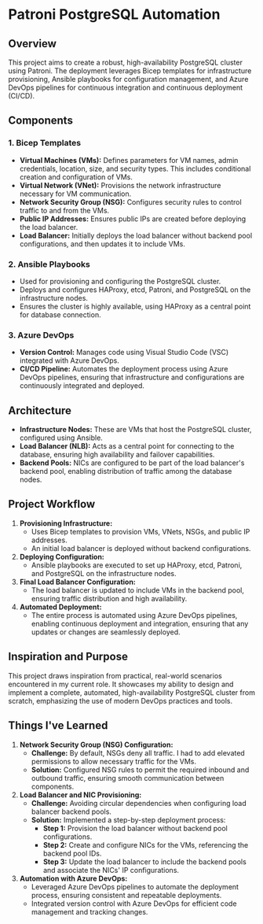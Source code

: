 # Patroni PostgreSQL Automation

## Overview
This project aims to create a robust, high-availability PostgreSQL cluster using Patroni. The deployment leverages Bicep templates for infrastructure provisioning, Ansible playbooks for configuration management, and Azure DevOps pipelines for continuous integration and continuous deployment (CI/CD).

## Components

### 1. Bicep Templates
- **Virtual Machines (VMs):** Defines parameters for VM names, admin credentials, location, size, and security types. This includes conditional creation and configuration of VMs.
- **Virtual Network (VNet):** Provisions the network infrastructure necessary for VM communication.
- **Network Security Group (NSG):** Configures security rules to control traffic to and from the VMs.
- **Public IP Addresses:** Ensures public IPs are created before deploying the load balancer.
- **Load Balancer:** Initially deploys the load balancer without backend pool configurations, and then updates it to include VMs.

### 2. Ansible Playbooks
- Used for provisioning and configuring the PostgreSQL cluster.
- Deploys and configures HAProxy, etcd, Patroni, and PostgreSQL on the infrastructure nodes.
- Ensures the cluster is highly available, using HAProxy as a central point for database connection.

### 3. Azure DevOps
- **Version Control:** Manages code using Visual Studio Code (VSC) integrated with Azure DevOps.
- **CI/CD Pipeline:** Automates the deployment process using Azure DevOps pipelines, ensuring that infrastructure and configurations are continuously integrated and deployed.

## Architecture
- **Infrastructure Nodes:** These are VMs that host the PostgreSQL cluster, configured using Ansible.
- **Load Balancer (NLB):** Acts as a central point for connecting to the database, ensuring high availability and failover capabilities.
- **Backend Pools:** NICs are configured to be part of the load balancer's backend pool, enabling distribution of traffic among the database nodes.

## Project Workflow
1. **Provisioning Infrastructure:**
   - Uses Bicep templates to provision VMs, VNets, NSGs, and public IP addresses.
   - An initial load balancer is deployed without backend configurations.
2. **Deploying Configuration:**
   - Ansible playbooks are executed to set up HAProxy, etcd, Patroni, and PostgreSQL on the infrastructure nodes.
3. **Final Load Balancer Configuration:**
   - The load balancer is updated to include VMs in the backend pool, ensuring traffic distribution and high availability.
4. **Automated Deployment:**
   - The entire process is automated using Azure DevOps pipelines, enabling continuous deployment and integration, ensuring that any updates or changes are seamlessly deployed.

## Inspiration and Purpose
This project draws inspiration from practical, real-world scenarios encountered in my current role. It showcases my ability to design and implement a complete, automated, high-availability PostgreSQL cluster from scratch, emphasizing the use of modern DevOps practices and tools.

## Things I've Learned
1. **Network Security Group (NSG) Configuration:**
   - **Challenge:** By default, NSGs deny all traffic. I had to add elevated permissions to allow necessary traffic for the VMs.
   - **Solution:** Configured NSG rules to permit the required inbound and outbound traffic, ensuring smooth communication between components.
2. **Load Balancer and NIC Provisioning:**
   - **Challenge:** Avoiding circular dependencies when configuring load balancer backend pools.
   - **Solution:** Implemented a step-by-step deployment process:
     - **Step 1:** Provision the load balancer without backend pool configurations.
     - **Step 2:** Create and configure NICs for the VMs, referencing the backend pool IDs.
     - **Step 3:** Update the load balancer to include the backend pools and associate the NICs' IP configurations.
3. **Automation with Azure DevOps:**
   - Leveraged Azure DevOps pipelines to automate the deployment process, ensuring consistent and repeatable deployments.
   - Integrated version control with Azure DevOps for efficient code management and tracking changes.
